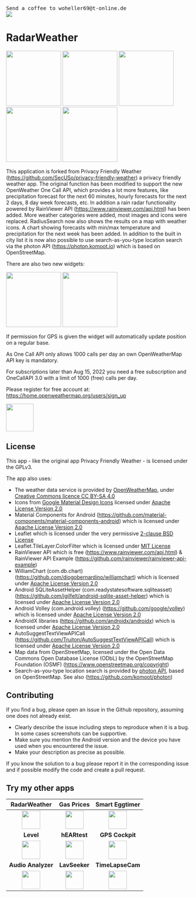 <pre>Send a coffee to woheller69@t-online.de 
<a href= "https://www.paypal.com/signin"><img  align="left" src="https://www.paypalobjects.com/webstatic/de_DE/i/de-pp-logo-150px.png"></a></pre>

# RadarWeather

<img src="fastlane/metadata/android/en-US/images/phoneScreenshots/2.png" width="150"/> <img src="fastlane/metadata/android/en-US/images/phoneScreenshots/3.png" width="150"/> <img src="fastlane/metadata/android/en-US/images/phoneScreenshots/4.png" width="150"/> <img src="fastlane/metadata/android/en-US/images/phoneScreenshots/5.png" width="150"/> <img src="fastlane/metadata/android/en-US/images/phoneScreenshots/6.png" width="150"/>

This application is forked from Privacy Friendly Weather (https://github.com/SecUSo/privacy-friendly-weather) a privacy friendly weather app.
The original function has been modified to support the new OpenWeather One Call API, which provides a lot more features, like precipitation forecast for the next 60 minutes,
hourly forecasts for the next 2 days, 8 day week forecasts, etc. In addition a rain radar functionality powered by RainViewer API (https://www.rainviewer.com/api.html) has been added. More weather categories were added, most images and icons were replaced. RadiusSearch now also shows the results on a map with weather icons.
A chart showing forecasts with min/max temperature and precipitation for the next week has been added. In addition to the built in city list it is now also possible to use search-as-you-type location search via the photon API (https://photon.komoot.io) which is based on OpenStreetMap.

There are also two new widgets:

<img src="fastlane/metadata/android/en-US/images/phoneScreenshots/10.png" width="150"/>

<img src="fastlane/metadata/android/en-US/images/phoneScreenshots/11.png" width="150"/>

If permission for GPS is given the widget will automatically update position on a regular base.

As One Call API only allows 1000 calls per day an own OpenWeatherMap API key is mandatory.

For subscriptions later than Aug 15, 2022 you need a free subscription and OneCallAPI 3.0 with a limit of 1000 (free) calls per day.

Please register for free account at: https://home.openweathermap.org/users/sign_up

[<img src="https://fdroid.gitlab.io/artwork/badge/get-it-on.png" height="75">](https://f-droid.org/de/packages/org.woheller69.weather/)


## License

This app - like the original app Privacy Friendly Weather - is licensed under the GPLv3.

The app also uses:
- The weather data service is provided by [OpenWeatherMap](https://openweathermap.org/), under <a href='http://creativecommons.org/licenses/by-sa/4.0/'>Creative Commons licence CC BY-SA 4.0</a>
- Icons from [Google Material Design Icons](https://material.io/resources/icons/) licensed under <a href='http://www.apache.org/licenses/LICENSE-2.0'>Apache License Version 2.0</a>
- Material Components for Android (https://github.com/material-components/material-components-android) which is licensed under <a href='https://github.com/material-components/material-components-android/blob/master/LICENSE'>Apache License Version 2.0</a>
- Leaflet which is licensed under the very permissive <a href='https://github.com/Leaflet/Leaflet/blob/master/FAQ.md'>2-clause BSD License</a>
- Leaflet.TileLayer.ColorFilter which is licensed under <a href='https://github.com/xtk93x/Leaflet.TileLayer.ColorFilter/blob/master/LICENSE'>MIT License</a>
- RainViewer API which is free (https://www.rainviewer.com/api.html) & RainViewer API Example (https://github.com/rainviewer/rainviewer-api-example)
- WilliamChart (com.db.chart) (https://github.com/diogobernardino/williamchart) which is licensed under <a href='http://www.apache.org/licenses/LICENSE-2.0'>Apache License Version 2.0</a>
- Android SQLiteAssetHelper (com.readystatesoftware.sqliteasset) (https://github.com/jgilfelt/android-sqlite-asset-helper) which is licensed under <a href='https://github.com/jgilfelt/android-sqlite-asset-helper/blob/master/LICENSE'>Apache License Version 2.0</a>
- Android Volley (com.android.volley) (https://github.com/google/volley) which is licensed under <a href='https://github.com/google/volley/blob/master/LICENSE'>Apache License Version 2.0</a>
- AndroidX libraries (https://github.com/androidx/androidx) which is licensed under <a href='https://github.com/androidx/androidx/blob/androidx-main/LICENSE.txt'>Apache License Version 2.0</a>
- AutoSuggestTextViewAPICall (https://github.com/Truiton/AutoSuggestTextViewAPICall) which is licensed under <a href='https://github.com/Truiton/AutoSuggestTextViewAPICall/blob/master/LICENSE'>Apache License Version 2.0</a>
- Map data from OpenStreetMap, licensed under the Open Data Commons Open Database License (ODbL) by the OpenStreetMap Foundation (OSMF) (https://www.openstreetmap.org/copyright)
- Search-as-you-type location search is provided by [photon API](https://photon.komoot.io), based on OpenStreetMap. See also (https://github.com/komoot/photon)

## Contributing

If you find a bug, please open an issue in the Github repository, assuming one does not already exist.
  - Clearly describe the issue including steps to reproduce when it is a bug. In some cases screenshots can be supportive.
  - Make sure you mention the Android version and the device you have used when you encountered the issue.
  - Make your description as precise as possible.

If you know the solution to a bug please report it in the corresponding issue and if possible modify the code and create a pull request.

## Try my other apps

| **RadarWeather** | **Gas Prices** | **Smart Eggtimer** | 
|:---:|:---:|:---:|
| [<img src="https://github.com/woheller69/weather/blob/main/fastlane/metadata/android/en-US/images/icon.png" width="50">](https://f-droid.org/packages/org.woheller69.weather/)| [<img src="https://github.com/woheller69/spritpreise/blob/main/fastlane/metadata/android/en-US/images/icon.png" width="50">](https://f-droid.org/packages/org.woheller69.spritpreise/) | [<img src="https://github.com/woheller69/eggtimer/blob/main/fastlane/metadata/android/en-US/images/icon.png" width="50">](https://f-droid.org/packages/org.woheller69.eggtimer/) |
| **Level** | **hEARtest** | **GPS Cockpit** |
| [<img src="https://github.com/woheller69/Level/blob/master/fastlane/metadata/android/en-US/images/icon.png" width="50">](https://f-droid.org/packages/org.woheller69.level/) | [<img src="https://github.com/woheller69/audiometry/blob/new/fastlane/metadata/android/en-US/images/icon.png" width="50">](https://f-droid.org/packages/org.woheller69.audiometry/) | [<img src="https://github.com/woheller69/gpscockpit/blob/master/fastlane/metadata/android/en-US/images/icon.png" width="50">](https://f-droid.org/packages/org.woheller69.gpscockpit/) |
| **Audio Analyzer** | **LavSeeker** | **TimeLapseCam** |
| [<img src="https://github.com/woheller69/audio-analyzer-for-android/blob/master/fastlane/metadata/android/en-US/images/icon.png" width="50">](https://f-droid.org/packages/org.woheller69.audio_analyzer_for_android/) |[<img src="https://github.com/woheller69/lavatories/blob/master/fastlane/metadata/android/en-US/images/icon.png" width="50">](https://f-droid.org/packages/org.woheller69.lavatories/) | [<img src="https://github.com/woheller69/TimeLapseCamera/blob/master/fastlane/metadata/android/en-US/images/icon.png" width="50">](https://f-droid.org/packages/org.woheller69.TimeLapseCam/) |
